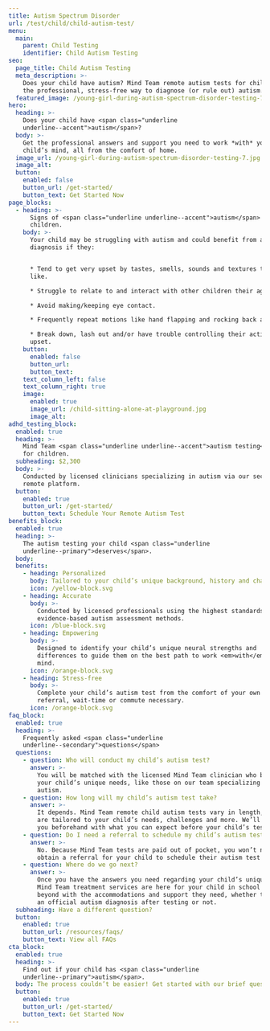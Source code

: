 ```yaml
---
title: Autism Spectrum Disorder
url: /test/child/child-autism-test/
menu:
  main:
    parent: Child Testing
    identifier: Child Autism Testing
seo:
  page_title: Child Autism Testing
  meta_description: >-
    Does your child have autism? Mind Team remote autism tests for children are
    the professional, stress-free way to diagnose (or rule out) autism.
  featured_image: /young-girl-during-autism-spectrum-disorder-testing-7.jpg
hero:
  heading: >-
    Does your child have <span class="underline
    underline--accent">autism</span>?
  body: >-
    Get the professional answers and support you need to work *with* your
    child’s mind, all from the comfort of home.
  image_url: /young-girl-during-autism-spectrum-disorder-testing-7.jpg
  image_alt:
  button:
    enabled: false
    button_url: /get-started/
    button_text: Get Started Now
page_blocks:
  - heading: >-
      Signs of <span class="underline underline--accent">autism</span> in
      children.
    body: >-
      Your child may be struggling with autism and could benefit from a
      diagnosis if they:


      * Tend to get very upset by tastes, smells, sounds and textures they don’t
      like.

      * Struggle to relate to and interact with other children their age.

      * Avoid making/keeping eye contact.

      * Frequently repeat motions like hand flapping and rocking back and forth.

      * Break down, lash out and/or have trouble controlling their actions when
      upset.
    button:
      enabled: false
      button_url:
      button_text:
    text_column_left: false
    text_column_right: true
    image:
      enabled: true
      image_url: /child-sitting-alone-at-playground.jpg
      image_alt:
adhd_testing_block:
  enabled: true
  heading: >-
    Mind Team <span class="underline underline--accent">autism testing</span>
    for children.
  subheading: $2,300
  body: >-
    Conducted by licensed clinicians specializing in autism via our secure,
    remote platform.
  button:
    enabled: true
    button_url: /get-started/
    button_text: Schedule Your Remote Autism Test
benefits_block:
  enabled: true
  heading: >-
    The autism testing your child <span class="underline
    underline--primary">deserves</span>.
  body:
  benefits:
    - heading: Personalized
      body: Tailored to your child’s unique background, history and challenges.
      icon: /yellow-block.svg
    - heading: Accurate
      body: >-
        Conducted by licensed professionals using the highest standards and
        evidence-based autism assessment methods.
      icon: /blue-block.svg
    - heading: Empowering
      body: >-
        Designed to identify your child’s unique neural strengths and
        differences to guide them on the best path to work <em>with</em> their
        mind.
      icon: /orange-block.svg
    - heading: Stress-free
      body: >-
        Complete your child’s autism test from the comfort of your own home—no
        referral, wait-time or commute necessary.
      icon: /orange-block.svg
faq_block:
  enabled: true
  heading: >-
    Frequently asked <span class="underline
    underline--secondary">questions</span>
  questions:
    - question: Who will conduct my child’s autism test?
      answer: >-
        You will be matched with the licensed Mind Team clinician who best fits
        your child’s unique needs, like those on our team specializing in
        autism.
    - question: How long will my child’s autism test take?
      answer: >-
        It depends. Mind Team remote child autism tests vary in length, as they
        are tailored to your child’s needs, challenges and more. We’ll prepare
        you beforehand with what you can expect before your child’s test.
    - question: Do I need a referral to schedule my child’s autism test?
      answer: >-
        No. Because Mind Team tests are paid out of pocket, you won’t need to
        obtain a referral for your child to schedule their autism test with us.
    - question: Where do we go next?
      answer: >-
        Once you have the answers you need regarding your child’s unique mind,
        Mind Team treatment services are here for your child in school and
        beyond with the accommodations and support they need, whether they get
        an official autism diagnosis after testing or not.
  subheading: Have a different question?
  button:
    enabled: true
    button_url: /resources/faqs/
    button_text: View all FAQs
cta_block:
  enabled: true
  heading: >-
    Find out if your child has <span class="underline
    underline--primary">autism</span>.
  body: The process couldn’t be easier! Get started with our brief questionnaire.
  button:
    enabled: true
    button_url: /get-started/
    button_text: Get Started Now
---
```

